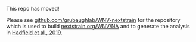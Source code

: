 This repo has moved!

Please see [github.com/grubaughlab/WNV-nextstrain](https://github.com/grubaughlab/WNV-nextstrain) for the repository which is used to build [nextstrain.org/WNV/NA](https://nextstrain.org/WNV/NA) and to generate the analysis in [Hadfield et al., 2019](https://bedford.io/papers/hadfield-wnv-nextstrain/). 



